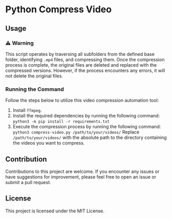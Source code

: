 # Python Compress Video

## Usage

### ⚠️ Warning
This script operates by traversing all subfolders from the defined base folder, identifying `.mp4` files, and compressing them. Once the compression process is complete, the original files are deleted and replaced with the compressed versions. However, if the process encounters any errors, it will not delete the original files.

### Running the Command
Follow the steps below to utilize this video compression automation tool:

1. Install `ffmpeg`.
2. Install the required dependencies by running the following command: `python3 -m pip install -r requirements.txt`
3. Execute the compression process by running the following command: `python3 compress-video.py /path/to/your/videos/`
Replace `/path/to/your/videos/` with the absolute path to the directory containing the videos you want to compress.

## Contribution
Contributions to this project are welcome. If you encounter any issues or have suggestions for improvement, please feel free to open an issue or submit a pull request.

## License
This project is licensed under the MIT License.
